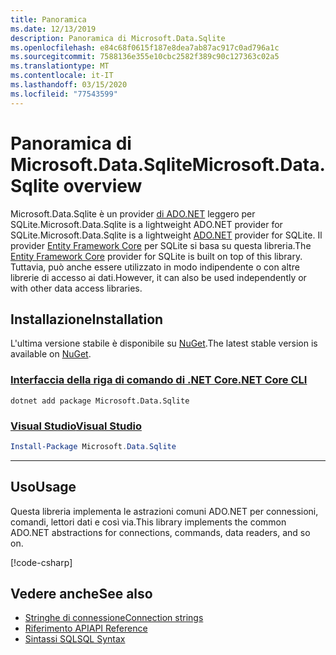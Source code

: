 ```yaml
---
title: Panoramica
ms.date: 12/13/2019
description: Panoramica di Microsoft.Data.Sqlite
ms.openlocfilehash: e84c68f0615f187e8dea7ab87ac917c0ad796a1c
ms.sourcegitcommit: 7588136e355e10cbc2582f389c90c127363c02a5
ms.translationtype: MT
ms.contentlocale: it-IT
ms.lasthandoff: 03/15/2020
ms.locfileid: "77543599"
---
```

# <a name="microsoftdatasqlite-overview"></a><span data-ttu-id="19f85-103">Panoramica di Microsoft.Data.Sqlite</span><span class="sxs-lookup"><span data-stu-id="19f85-103">Microsoft.Data.Sqlite overview</span></span>

<span data-ttu-id="19f85-104">Microsoft.Data.Sqlite è un provider [di ADO.NET](../../../framework/data/adonet/index.md) leggero per SQLite.Microsoft.Data.Sqlite is a lightweight ADO.NET provider for SQLite.</span><span class="sxs-lookup"><span data-stu-id="19f85-104">Microsoft.Data.Sqlite is a lightweight [ADO.NET](../../../framework/data/adonet/index.md) provider for SQLite.</span></span> <span data-ttu-id="19f85-105">Il provider [Entity Framework Core](/ef/core/) per SQLite si basa su questa libreria.</span><span class="sxs-lookup"><span data-stu-id="19f85-105">The [Entity Framework Core](/ef/core/) provider for SQLite is built on top of this library.</span></span> <span data-ttu-id="19f85-106">Tuttavia, può anche essere utilizzato in modo indipendente o con altre librerie di accesso ai dati.</span><span class="sxs-lookup"><span data-stu-id="19f85-106">However, it can also be used independently or with other data access libraries.</span></span>

## <a name="installation"></a><span data-ttu-id="19f85-107">Installazione</span><span class="sxs-lookup"><span data-stu-id="19f85-107">Installation</span></span>

<span data-ttu-id="19f85-108">L'ultima versione stabile è disponibile su [NuGet](https://www.nuget.org/packages/Microsoft.Data.Sqlite).</span><span class="sxs-lookup"><span data-stu-id="19f85-108">The latest stable version is available on [NuGet](https://www.nuget.org/packages/Microsoft.Data.Sqlite).</span></span>

### <a name="net-core-cli"></a>[<span data-ttu-id="19f85-109">Interfaccia della riga di comando di .NET Core</span><span class="sxs-lookup"><span data-stu-id="19f85-109">.NET Core CLI</span></span>](#tab/netcore-cli)

```dotnetcli
dotnet add package Microsoft.Data.Sqlite
```

### <a name="visual-studio"></a>[<span data-ttu-id="19f85-110">Visual Studio</span><span class="sxs-lookup"><span data-stu-id="19f85-110">Visual Studio</span></span>](#tab/visual-studio)

``` PowerShell
Install-Package Microsoft.Data.Sqlite
```

---

## <a name="usage"></a><span data-ttu-id="19f85-111">Uso</span><span class="sxs-lookup"><span data-stu-id="19f85-111">Usage</span></span>

<span data-ttu-id="19f85-112">Questa libreria implementa le astrazioni comuni ADO.NET per connessioni, comandi, lettori dati e così via.</span><span class="sxs-lookup"><span data-stu-id="19f85-112">This library implements the common ADO.NET abstractions for connections, commands, data readers, and so on.</span></span>

[!code-csharp[](../../../../samples/snippets/standard/data/sqlite/HelloWorldSample/Program.cs?name=snippet_HelloWorld)]

## <a name="see-also"></a><span data-ttu-id="19f85-113">Vedere anche</span><span class="sxs-lookup"><span data-stu-id="19f85-113">See also</span></span>

* [<span data-ttu-id="19f85-114">Stringhe di connessione</span><span class="sxs-lookup"><span data-stu-id="19f85-114">Connection strings</span></span>](connection-strings.md)
* [<span data-ttu-id="19f85-115">Riferimento API</span><span class="sxs-lookup"><span data-stu-id="19f85-115">API Reference</span></span>](/dotnet/api/?view=msdata-sqlite-3.0)
* [<span data-ttu-id="19f85-116">Sintassi SQL</span><span class="sxs-lookup"><span data-stu-id="19f85-116">SQL Syntax</span></span>](https://www.sqlite.org/lang.html)
